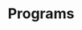 ---  
schema: Programs,Programs,Programs,Programs,Programs,Programs,Programs,Programs,Programs,Programs,Programs,Programs,Programs,Programs,Programs,Programs,Programs,Programs  
title: Programs  
organization: Sample Department  
notes: Used in 23 lineage(s)  
resources:  
  - name: Programs 
    url: abfs://system/Programs 
    format : parquet  
license: None  
category:
  - Education  
maintainer: User  
maintainer_email: UserMail  
---